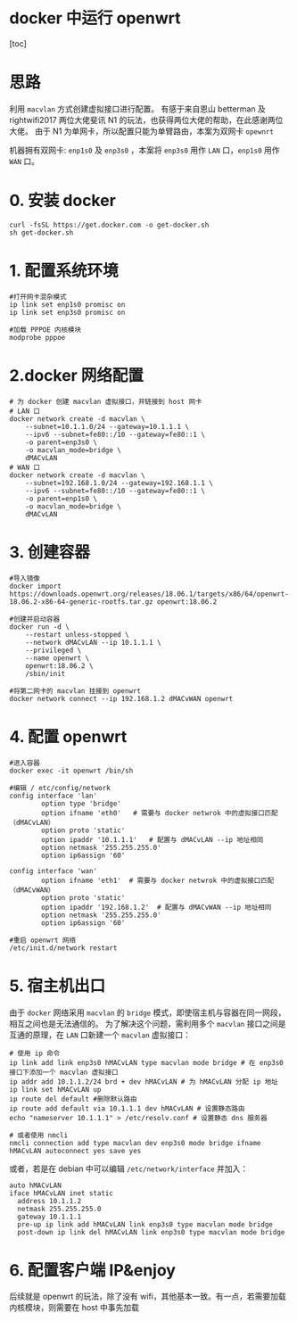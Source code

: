 # docker 中运行 openwrt

[toc]

# 思路
利用 `macvlan` 方式创建虚拟接口进行配置。
有感于来自恩山 betterman 及 rightwifi2017 两位大佬斐讯 N1 的玩法，也获得两位大佬的帮助，在此感谢两位大佬。
由于 N1 为单网卡，所以配置只能为单臂路由，本案为双网卡 `opewnrt`

机器拥有双网卡: `enp1s0` 及 `enp3s0` ，本案将 `enp3s0` 用作 `LAN` 口，`enp1s0` 用作 `WAN` 口。
# 0. 安装 docker
```
curl -fsSL https://get.docker.com -o get-docker.sh
sh get-docker.sh
```
# 1. 配置系统环境
```
#打开网卡混杂模式
ip link set enp1s0 promisc on
ip link set enp3s0 promisc on

#加载 PPPOE 内核模块
modprobe pppoe
````
# 2.docker 网络配置
```
# 为 docker 创建 macvlan 虚拟接口，并链接到 host 网卡
# LAN 口
docker network create -d macvlan \
    --subnet=10.1.1.0/24 --gateway=10.1.1.1 \
    --ipv6 --subnet=fe80::/10 --gateway=fe80::1 \
    -o parent=enp3s0 \
    -o macvlan_mode=bridge \
    dMACvLAN
# WAN 口
docker network create -d macvlan \
    --subnet=192.168.1.0/24 --gateway=192.168.1.1 \
    --ipv6 --subnet=fe80::/10 --gateway=fe80::1 \
    -o parent=enp1s0 \
    -o macvlan_mode=bridge \
    dMACvLAN
```
# 3. 创建容器
```
#导入镜像
docker import https://downloads.openwrt.org/releases/18.06.1/targets/x86/64/openwrt-18.06.2-x86-64-generic-rootfs.tar.gz openwrt:18.06.2

#创建并启动容器
docker run -d \
    --restart unless-stopped \
    --network dMACvLAN --ip 10.1.1.1 \
    --privileged \
    --name openwrt \
    openwrt:18.06.2 \
    /sbin/init

#将第二网卡的 macvlan 挂接到 openwrt
docker network connect --ip 192.168.1.2 dMACvWAN openwrt
```
# 4. 配置 openwrt
```
#进入容器
docker exec -it openwrt /bin/sh

#编辑 / etc/config/network
config interface 'lan'
        option type 'bridge'
        option ifname 'eth0'   # 需要与 docker netwrok 中的虚拟接口匹配（dMACvLAN）
        option proto 'static'
        option ipaddr '10.1.1.1'   # 配置与 dMACvLAN --ip 地址相同
        option netmask '255.255.255.0'
        option ip6assign '60'

config interface 'wan'
        option ifname 'eth1'  # 需要与 docker netwrok 中的虚拟接口匹配（dMACvWAN）
        option proto 'static'
        option ipaddr '192.168.1.2'  # 配置与 dMACvWAN --ip 地址相同
        option netmask '255.255.255.0'
        option ip6assign '60'

#重启 openwrt 网络
/etc/init.d/network restart
```
# 5. 宿主机出口
由于 `docker` 网络采用 `macvlan` 的 `bridge` 模式，即使宿主机与容器在同一网段，相互之间也是无法通信的。
为了解决这个问题，需利用多个 `macvlan` 接口之间是互通的原理，在 `LAN` 口新建一个 `macvlan` 虚拟接口：

```
# 使用 ip 命令
ip link add link enp3s0 hMACvLAN type macvlan mode bridge # 在 enp3s0 接口下添加一个 macvlan 虚拟接口
ip addr add 10.1.1.2/24 brd + dev hMACvLAN # 为 hMACvLAN 分配 ip 地址
ip link set hMACvLAN up
ip route del default #删除默认路由
ip route add default via 10.1.1.1 dev hMACvLAN # 设置静态路由
echo "nameserver 10.1.1.1" > /etc/resolv.conf # 设置静态 dns 服务器

# 或者使用 nmcli
nmcli connection add type macvlan dev enp3s0 mode bridge ifname hMACvLAN autoconnect yes save yes
```

或者，若是在 debian 中可以编辑 `/etc/network/interface` 并加入：
```
auto hMACvLAN
iface hMACvLAN inet static
  address 10.1.1.2
  netmask 255.255.255.0
  gateway 10.1.1.1
  pre-up ip link add hMACvLAN link enp3s0 type macvlan mode bridge
  post-down ip link del hMACvLAN link enp3s0 type macvlan mode bridge
```
# 6. 配置客户端 IP&enjoy
后续就是 openwrt 的玩法，除了没有 wifi，其他基本一致。有一点，若需要加载内核模块，则需要在 host 中事先加载